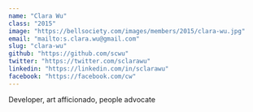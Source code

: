 ```yaml
---
name: "Clara Wu"
class: "2015"
image: "https://bellsociety.com/images/members/2015/clara-wu.jpg"
email: "mailto:s.clara.wu@gmail.com"
slug: "clara-wu"
github: "https://github.com/scwu"
twitter: "https://twitter.com/sclarawu"
linkedin: "https://linkedin.com/in/sclarawu"
facebook: "https://facebook.com/cw"
---
```

Developer, art afficionado, people advocate